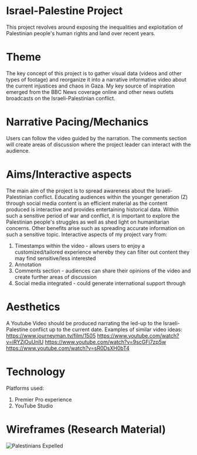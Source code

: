 # Israel-Palestine Project
This project revolves around exposing the inequalities and exploitation of Palestinian people's human rights and land over recent years.
# Theme  

The key concept of this project is to gather visual data (videos and other types of footage) and reorganize it into a narrative informative video about the current injustices and chaos in Gaza. My key source of inspiration emerged from the BBC News coverage online and other news outlets broadcasts on the Israeli-Palestinian conflict.

# Narrative Pacing/Mechanics  

Users can follow the video guided by the narration. The comments section will create areas of discussion where the project leader can interact with the audience.
# Aims/Interactive aspects  

The main aim of the project is to spread awareness about the Israeli-Palestinian conflict. Educating audiences within the younger generation (Z) through social media content is an efficient material as the content produced is interactive and provides entertaining historical data. Within such a sensitive period of war and conflict, it is important to explore the Palestinian people's struggles as well as shed light on humanitarian concerns. Other benefits arise such as spreading accurate information on such a sensitive topic.
Interactive aspects of my project vary from:
1. Timestamps within the video - allows users to enjoy a customized/tailored experience whereby they can filter out content they may find sensitive/less interested
2. Annotation
3. Comments section - audiences can share their opinions of the video and create further areas of discussion
4. Social media integrated - could generate international support through

# Aesthetics
A Youtube Video should be produced narrating the led-up to the Israeli-Palestine conflict up to the current date.
Examples of similar video ideas:
https://www.journeyman.tv/film/1505
https://www.youtube.com/watch?v=iRYZjOuUnlU
https://www.youtube.com/watch?v=9scGFj7zp5w
https://www.youtube.com/watch?v=sR0DsXH0bT4

# Technology 

Platforms used:
1. Premier Pro experience
2. YouTube Studio

# Wireframes (Research Material)
![Palestinians Expelled](https://github.com/panosleontsinis/interface-narratives1/assets/123083154/7965f4db-6233-4cd8-932e-32d6f62f9d6d)


